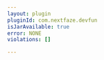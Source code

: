 ```yaml
---
layout: plugin
pluginId: com.nextfaze.devfun
isJarAvailable: true
error: NONE
violations: []

---
```

